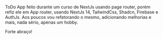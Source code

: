 ToDo App feito durante um curso de NextJs usando page router, porém refiz ele em App router, usando NextJs 14, TailwindCss, Shadcn, Firebase e AuthJs.
Aos poucos vou refatorando o mesmo, adicionando melhorias e mais, nada sério, apenas um hobby.

Forte abraço!
